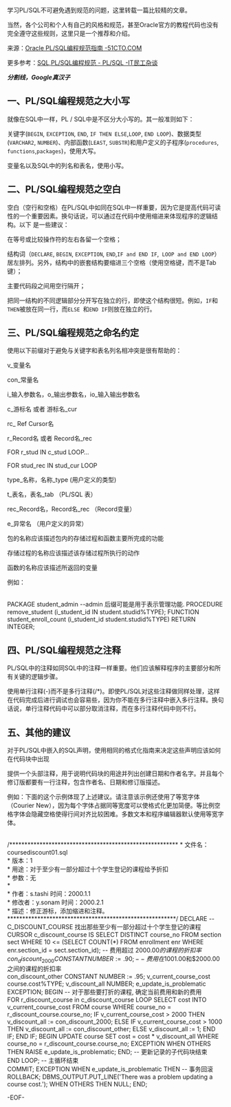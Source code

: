 

学习PL/SQL不可避免遇到规范的问题，这里转载一篇比较精的文章。

当然，各个公司和个人有自己的风格和规范，甚至Oracle官方的教程代码也没有完全遵守这些规则，这里只是一个推荐和介绍。

来源：[Oracle PL/SQL编程规范指南 -51CTO.COM](http://database.51cto.com/art/200907/138973.htm)

更多参考：[SQL,PL/SQL编程规范 - PL/SQL -IT民工杂谈](http://blog.chinaunix.net/u1/57759/showart_458439.html)

*****分割线，Google真汉子*****

## 一、PL/SQL编程规范之大小写

就像在SQL中一样，PL / SQL中是不区分大小写的。其一般准则如下：

关键字(`BEGIN`, `EXCEPTION`, `END`, `IF THEN ELSE`,`LOOP`, `END
LOOP`)、数据类型(`VARCHAR2`, `NUMBER`)、内部函数(`LEAST`,
`SUBSTR`)和用户定义的子程序(`procedures`, `functions`,`packages`)，使用大写。

变量名以及SQL中的列名和表名，使用小写。

## 二、PL/SQL编程规范之空白

空白（空行和空格）在PL/SQL中如同在SQL中一样重要，因为它是提高代码可读性的一个重要因素。换句话说，可以通过在代码中使用缩进来体现程序的逻辑结构。以下
是一些建议：

在等号或比较操作符的左右各留一个空格；

结构词（`DECLARE`, `BEGIN`, `EXCEPTION`, `END`,`IF and END IF`,` LOOP and END
LOOP`）居左排列。另外，结构中的嵌套结构要缩进三个空格（使用空格键，而不是Tab键）；

主要代码段之间用空行隔开；

把同一结构的不同逻辑部分分开写在独立的行，即使这个结构很短。例如，`IF`和`THEN`被放在同一行，而`ELSE `和`END IF`则放在独立的行。

## 三、PL/SQL编程规范之命名约定

使用以下前缀对于避免与关键字和表名列名相冲突是很有帮助的：

v_变量名

con_常量名

i_输入参数名，o_输出参数名，io_输入输出参数名

c_游标名 或者 游标名_cur

rc_ Ref Cursor名

r_Record名 或者 Record名_rec

FOR r_stud IN c_stud LOOP…

FOR stud_rec IN stud_cur LOOP

type_名称，名称_type (用户定义的类型)

t_表名，表名_tab （PL/SQL 表）

rec_Record名，Record名_rec （Record变量）

e_异常名 （用户定义的异常）

包的名称应该描述包内的存储过程和函数主要所完成的功能

存储过程的名称应该描述该存储过程所执行的动作

函数的名称应该描述所返回的变量

例如：


​    
    PACKAGE student_admin
    --admin 后缀可能是用于表示管理功能.
    PROCEDURE remove_student (i_student_id IN student.studid%TYPE);
    FUNCTION student_enroll_count (i_student_id student.studid%TYPE)
    RETURN INTEGER;

## 四、PL/SQL编程规范之注释

PL/SQL中的注释如同SQL中的注释一样重要。他们应该解释程序的主要部分和所有关键的逻辑步骤。

使用单行注释(-)而不是多行注释(/*)。即使PL/SQL对这些注释做同样处理，这样在代码完成后进行调试也会容易些，因为你不能在多行注释中嵌入多行注释。换句
话说，单行注释代码中可以部分取消注释，而在多行注释代码中则不行。

## 五、其他的建议

对于PL/SQL中嵌入的SQL声明，使用相同的格式化指南来决定这些声明应该如何在代码块中出现

提供一个头部注释，用于说明代码块的用途并列出创建日期和作者名字。并且每个修订版都要有一行注释，包含作者名、日期和修订版描述。

例如：下面的这个示例体现了上述建议。请注意该示例还使用了等宽字体（Courier
New），因为每个字体占据同等宽度可以使格式化更加简便。等比例空格字体会隐藏空格使得行间对齐比较困难。多数文本和程序编辑器默认使用等宽字体。


​    
    /********************************************************
    * 文件名：coursediscount01.sql  
    * 版本：1  
    * 用途：对于至少有一部分超过十个学生登记的课程给予折扣  
    * 参数：无  
    *  
    * 作者：s.tashi  时间：2000.1.1  
    * 修改者：y.sonam 时间：2000.2.1  
    * 描述：修正游标，添加缩进和注释。  
    ********************************************************/
    DECLARE
      -- C_DISCOUNT_COURSE 找出那些至少有一部分超过十个学生登记的课程  
      CURSOR c_discount_course IS
        SELECT DISTINCT course_no
          FROM section sect
         WHERE 10 <= (SELECT COUNT(*)
                        FROM enrollment enr
                       WHERE enr.section_id = sect.section_id);
      -- 费用超过 $2000.00的课程的折扣率  
      con_discount_2000 CONSTANT NUMBER := .90;
      -- 费用在$1001.00和$2000.00之间的课程的折扣率  
      con_discount_other CONSTANT NUMBER := .95;
      v_current_course_cost course.cost%TYPE;
      v_discount_all        NUMBER;
      e_update_is_problematic EXCEPTION;
    BEGIN
      -- 对于那些要打折的课程, 确定当前费用和新的费用  
      FOR r_discount_course in c_discount_course LOOP
        SELECT cost
          INTO v_current_course_cost
          FROM course
         WHERE course_no = r_discount_course.course_no;
        IF v_current_course_cost > 2000 THEN
          v_discount_all := con_discount_2000;
        ELSE
          IF v_current_course_cost > 1000 THEN
            v_discount_all := con_discount_other;
          ELSE
            v_discount_all := 1;
          END IF;
        END IF;
        BEGIN
          UPDATE course
             SET cost = cost * v_discount_all
           WHERE course_no = r_discount_course.course_no;
        EXCEPTION
          WHEN OTHERS THEN
            RAISE e_update_is_problematic;
        END; -- 更新记录的子代码块结束  
      END LOOP; -- 主循环结束  
      COMMIT;
    EXCEPTION
      WHEN e_update_is_problematic THEN
        -- 事务回滚  
        ROLLBACK;
        DBMS_OUTPUT.PUT_LINE('There was a problem updating a course cost.');
      WHEN OTHERS THEN
        NULL;
    END;


-EOF-


